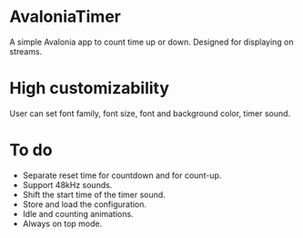 # AvaloniaTimer
 
A simple Avalonia app to count time up or down. Designed for displaying on streams.

# High customizability
User can set font family, font size, font and background color, timer sound.

# To do

* Separate reset time for countdown and for count-up.
* Support 48kHz sounds.
* Shift the start time of the timer sound.
* Store and load the configuration.
* Idle and counting animations.
* Always on top mode.
